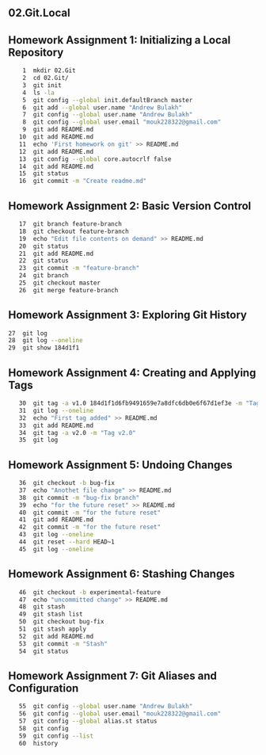 ## 02.Git.Local

## Homework Assignment 1: Initializing a Local Repository
```bash
    1  mkdir 02.Git
    2  cd 02.Git/
    3  git init
    4  ls -la
    5  git config --global init.defaultBranch master
    6  git add --global user.name "Andrew Bulakh"
    7  git config --global user.name "Andrew Bulakh"
    8  git config --global user.email "mouk228322@gmail.com"
    9  git add README.md
   10  git add README.md
   11  echo 'First homework on git' >> README.md
   12  git add README.md
   13  git config --global core.autocrlf false
   14  git add README.md
   15  git status
   16  git commit -m "Create readme.md"
   ```
 ## Homework Assignment 2: Basic Version Control
```bash
   17  git branch feature-branch
   18  git checkout feature-branch
   19  echo "Edit file contents on demand" >> README.md
   20  git status
   21  git add README.md
   22  git status
   23  git commit -m "feature-branch"
   24  git branch
   25  git checkout master
   26  git merge feature-branch
```
## Homework Assignment 3: Exploring Git History
   ```bash
   27  git log
   28  git log --oneline
   29  git show 184d1f1
```
## Homework Assignment 4: Creating and Applying Tags
```bash
   30  git tag -a v1.0 184d1f1d6fb9491659e7a8dfc6db0e6f67d1ef3e -m "Tag v1.0"
   31  git log --oneline
   32  echo "First tag added" >> README.md
   33  git add README.md
   34  git tag -a v2.0 -m "Tag v2.0"
   35  git log
```
## Homework Assignment 5: Undoing Changes
```bash
   36  git checkout -b bug-fix
   37  echo "Anothet file change" >> README.md
   38  git commit -m "bug-fix branch"
   39  echo "for the future reset" >> README.md
   40  git commit -m "for the future reset"
   41  git add README.md
   42  git commit -m "for the future reset"
   43  git log --oneline
   44  git reset --hard HEAD~1
   45  git log --oneline
```
## Homework Assignment 6: Stashing Changes
```bash   
   46  git checkout -b experimental-feature
   47  echo "uncommitted change" >> README.md
   48  git stash
   49  git stash list
   50  git checkout bug-fix
   51  git stash apply
   52  git add README.md
   53  git commit -m "Stash"
   54  git status
```
## Homework Assignment 7: Git Aliases and Configuration
```bash
   55  git config --global user.name "Andrew Bulakh"
   56  git config --global user.email "mouk228322@gmail.com"
   57  git config --global alias.st status
   58  git config
   59  git config --list
   60  history
```